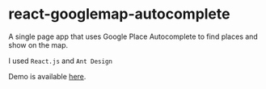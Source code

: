 # react-googlemap-autocomplete
A single page app that uses Google Place Autocomplete to find places and show on the map.

I used `React.js` and `Ant Design`

Demo is available <a href="https://nuxt-weather-app.netlify.app/">here</a>.
